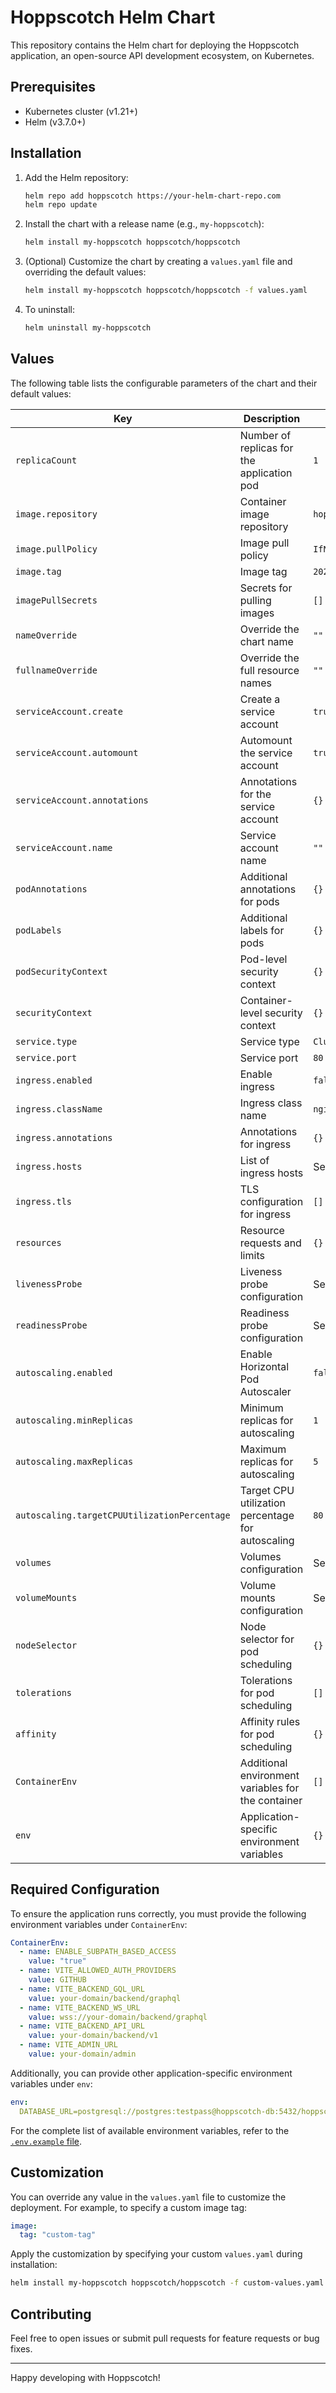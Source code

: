 # Hoppscotch Helm Chart

This repository contains the Helm chart for deploying the Hoppscotch application, an open-source API development ecosystem, on Kubernetes.

## Prerequisites

- Kubernetes cluster (v1.21+)
- Helm (v3.7.0+)

## Installation

1. Add the Helm repository:

   ```bash
   helm repo add hoppscotch https://your-helm-chart-repo.com
   helm repo update
   ```

2. Install the chart with a release name (e.g., `my-hoppscotch`):

   ```bash
   helm install my-hoppscotch hoppscotch/hoppscotch
   ```

3. (Optional) Customize the chart by creating a `values.yaml` file and overriding the default values:

   ```bash
   helm install my-hoppscotch hoppscotch/hoppscotch -f values.yaml
   ```

4. To uninstall:

   ```bash
   helm uninstall my-hoppscotch
   ```

## Values

The following table lists the configurable parameters of the chart and their default values:

| Key                          | Description                                                   | Default                                 |
|------------------------------|---------------------------------------------------------------|-----------------------------------------|
| `replicaCount`               | Number of replicas for the application pod                   | `1`                                     |
| `image.repository`           | Container image repository                                   | `hoppscotch/hoppscotch`                |
| `image.pullPolicy`           | Image pull policy                                            | `IfNotPresent`                          |
| `image.tag`                  | Image tag                                                    | `2024.11.0`                             |
| `imagePullSecrets`           | Secrets for pulling images                                   | `[]`                                    |
| `nameOverride`               | Override the chart name                                      | `""`                                    |
| `fullnameOverride`           | Override the full resource names                            | `""`                                    |
| `serviceAccount.create`      | Create a service account                                     | `true`                                  |
| `serviceAccount.automount`   | Automount the service account                               | `true`                                  |
| `serviceAccount.annotations` | Annotations for the service account                         | `{}`                                    |
| `serviceAccount.name`        | Service account name                                         | `""`                                    |
| `podAnnotations`             | Additional annotations for pods                             | `{}`                                    |
| `podLabels`                  | Additional labels for pods                                  | `{}`                                    |
| `podSecurityContext`         | Pod-level security context                                  | `{}`                                    |
| `securityContext`            | Container-level security context                            | `{}`                                    |
| `service.type`               | Service type                                                | `ClusterIP`                             |
| `service.port`               | Service port                                                | `80`                                    |
| `ingress.enabled`            | Enable ingress                                              | `false`                                 |
| `ingress.className`          | Ingress class name                                          | `nginx`                                 |
| `ingress.annotations`        | Annotations for ingress                                     | `{}`                                    |
| `ingress.hosts`              | List of ingress hosts                                       | See `values.yaml`                       |
| `ingress.tls`                | TLS configuration for ingress                               | `[]`                                    |
| `resources`                  | Resource requests and limits                                | `{}`                                    |
| `livenessProbe`              | Liveness probe configuration                                | See `values.yaml`                       |
| `readinessProbe`             | Readiness probe configuration                               | See `values.yaml`                       |
| `autoscaling.enabled`        | Enable Horizontal Pod Autoscaler                           | `false`                                 |
| `autoscaling.minReplicas`    | Minimum replicas for autoscaling                            | `1`                                     |
| `autoscaling.maxReplicas`    | Maximum replicas for autoscaling                            | `5`                                     |
| `autoscaling.targetCPUUtilizationPercentage` | Target CPU utilization percentage for autoscaling | `80`                                    |
| `volumes`                    | Volumes configuration                                       | See `values.yaml`                       |
| `volumeMounts`               | Volume mounts configuration                                 | See `values.yaml`                       |
| `nodeSelector`               | Node selector for pod scheduling                           | `{}`                                    |
| `tolerations`                | Tolerations for pod scheduling                             | `[]`                                    |
| `affinity`                   | Affinity rules for pod scheduling                          | `{}`                                    |
| `ContainerEnv`               | Additional environment variables for the container          | `[]`                                    |
| `env`                        | Application-specific environment variables                  | `{}`                                    |

## Required Configuration

To ensure the application runs correctly, you must provide the following environment variables under `ContainerEnv`:

```yaml
ContainerEnv:
  - name: ENABLE_SUBPATH_BASED_ACCESS
    value: "true"
  - name: VITE_ALLOWED_AUTH_PROVIDERS
    value: GITHUB
  - name: VITE_BACKEND_GQL_URL
    value: your-domain/backend/graphql
  - name: VITE_BACKEND_WS_URL
    value: wss://your-domain/backend/graphql
  - name: VITE_BACKEND_API_URL
    value: your-domain/backend/v1
  - name: VITE_ADMIN_URL
    value: your-domain/admin
```

Additionally, you can provide other application-specific environment variables under `env`:

```yaml
env:
  DATABASE_URL=postgresql://postgres:testpass@hoppscotch-db:5432/hoppscotch
```

For the complete list of available environment variables, refer to the [`.env.example` file](https://github.com/hoppscotch/hoppscotch/blob/main/.env.example).

## Customization

You can override any value in the `values.yaml` file to customize the deployment. For example, to specify a custom image tag:

```yaml
image:
  tag: "custom-tag"
```

Apply the customization by specifying your custom `values.yaml` during installation:

```bash
helm install my-hoppscotch hoppscotch/hoppscotch -f custom-values.yaml
```

## Contributing

Feel free to open issues or submit pull requests for feature requests or bug fixes.

---

Happy developing with Hoppscotch!
